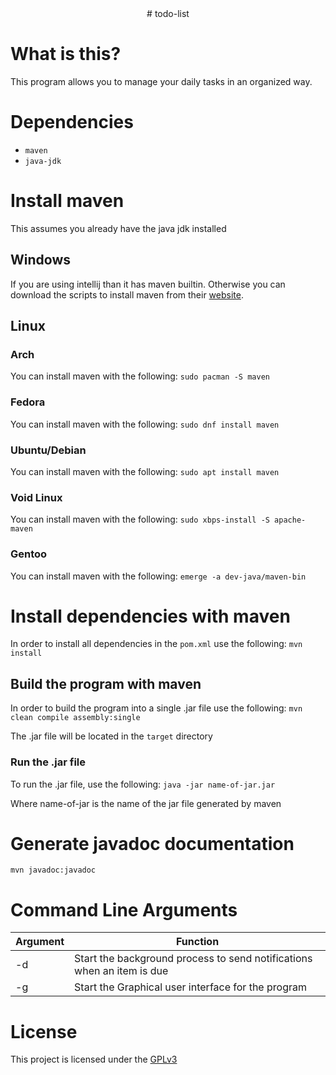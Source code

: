 <div align="center">
# todo-list
</div>

# What is this?
 
This program allows you to manage your daily tasks in an organized way. 

# Dependencies

* `maven`
* `java-jdk`

# Install maven

This assumes you already have the java jdk installed

## Windows

If you are using intellij than it has maven builtin. Otherwise you can download the scripts to install maven from their [website](https://maven.apache.org/download.cgi). 

## Linux 

### Arch
 
You can install maven with the following:
`sudo pacman -S maven`

### Fedora

You can install maven with the following:
`sudo dnf install maven`

### Ubuntu/Debian

You can install maven with the following:
`sudo apt install maven`

### Void Linux 

You can install maven with the following:
`sudo xbps-install -S apache-maven`

### Gentoo

You can install maven with the following:
`emerge -a dev-java/maven-bin`

# Install dependencies with maven

In order to install all dependencies in the `pom.xml` use the following:
`mvn install`

## Build the program with maven

In order to build the program into a single .jar file use the following:
`mvn clean compile assembly:single`

The .jar file will be located in the `target` directory 

### Run the .jar file

To run the .jar file, use the following:
`java -jar name-of-jar.jar`

Where name-of-jar is the name of the jar file generated by maven

# Generate javadoc documentation

`mvn javadoc:javadoc`

# Command Line Arguments
    
|   Argument   | Function                                                                      |
|--------------|-------------------------------------------------------------------------------|
| -d           | Start the background process to send notifications when an item is due        |
| -g           | Start the Graphical user interface for the program                            |

# License

This project is licensed under the [GPLv3](./LICENSE)
